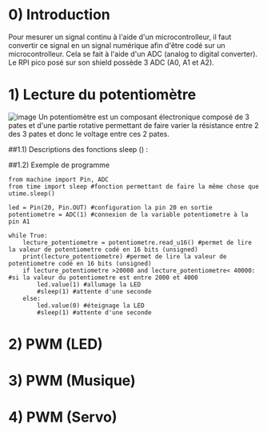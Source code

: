 # 0) Introduction
Pour mesurer un signal continu à l'aide d'un microcontrolleur, il faut convertir ce signal en un signal numérique afin d'être codé sur un microcontrolleur. Cela se fait à l'aide d'un ADC (analog to digital converter). Le RPI pico posé sur son shield possède 3 ADC (A0, A1 et A2).



# 1) Lecture du potentiomètre
![image](https://user-images.githubusercontent.com/124899641/222856410-1c7761af-a26f-4241-abb2-067206f23fc0.png)
Un potentiomètre est un composant électronique composé de 3 pates et d'une partie rotative permettant de faire varier la résistance entre 2 des 3 pates et donc le voltage entre ces 2 pates. 

##1.1) Descriptions des fonctions
sleep () : 

##1.2) Exemple de programme
```
from machine import Pin, ADC
from time import sleep #fonction permettant de faire la même chose que utime.sleep()

led = Pin(20, Pin.OUT) #configuration la pin 20 en sortie
potentiometre = ADC(1) #connexion de la variable potentiometre à la pin A1

while True:
    lecture_potentiometre = potentiometre.read_u16() #permet de lire la valeur de potentiometre codé en 16 bits (unsigned)
    print(lecture_potentiometre) #permet de lire la valeur de potentiometre codé en 16 bits (unsigned)
    if lecture_potentiometre >20000 and lecture_potentiometre< 40000: #si la valeur du potentiometre est entre 2000 et 4000
        led.value(1) #allumage la LED
        #sleep(1) #attente d'une seconde
    else:
        led.value(0) #éteignage la LED
        #sleep(1) #attente d'une seconde
```

# 2) PWM (LED)

# 3) PWM (Musique)

# 4) PWM (Servo)
